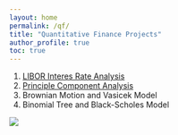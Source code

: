 ```yaml
---
layout: home
permalink: /qf/
title: "Quantitative Finance Projects"
author_profile: true
toc: true
---
```



1. [LIBOR Interes Rate Analysis](https://sasanmehrabian.github.io/libor/)
2. [Principle Component Analysis](https://sasanmehrabian.github.io/PCA/)
3. Brownian Motion and Vasicek Model
4. Binomial Tree and Black-Scholes Model

<img src="{{ site.url }}{{ site.baseurl }}/images/LIBOR/qf.jpg">

